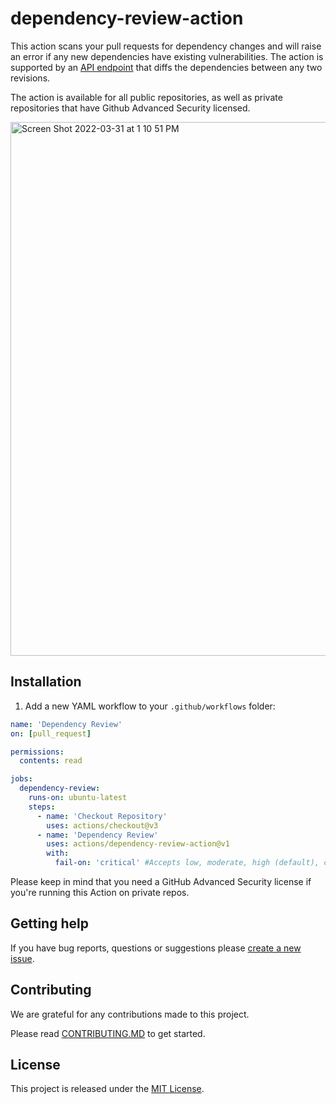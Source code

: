 # dependency-review-action

This action scans your pull requests for dependency changes and will raise an error if any new dependencies have existing vulnerabilities. The action is supported by an [API endpoint](https://docs.github.com/en/rest/reference/dependency-graph#dependency-review) that diffs the dependencies between any two revisions.

The action is available for all public repositories, as well as private repositories that have Github Advanced Security licensed. 

<img width="854" alt="Screen Shot 2022-03-31 at 1 10 51 PM" src="https://user-images.githubusercontent.com/2161/161042286-b22d7dd3-13cb-458d-8744-ce70ed9bf562.png">


## Installation

1. Add a new YAML workflow to your `.github/workflows` folder:

```yaml
name: 'Dependency Review'
on: [pull_request]

permissions:
  contents: read

jobs:
  dependency-review:
    runs-on: ubuntu-latest
    steps:
      - name: 'Checkout Repository'
        uses: actions/checkout@v3
      - name: 'Dependency Review'
        uses: actions/dependency-review-action@v1
        with:
          fail-on: 'critical' #Accepts low, moderate, high (default), critical
```

Please keep in mind that you need a GitHub Advanced Security license if you're running this Action on private repos.

## Getting help

If you have bug reports, questions or suggestions please [create a new
issue](https://github.com/actions/dependency-review-action/issues/new/choose).

## Contributing

We are grateful for any contributions made to this project. 

Please read [CONTRIBUTING.MD](https://github.com/actions/dependency-review-action/blob/main/CONTRIBUTING.md) to get started.

## License
This project is released under the [MIT License](https://github.com/actions/dependency-review-action/blob/main/LICENSE).
